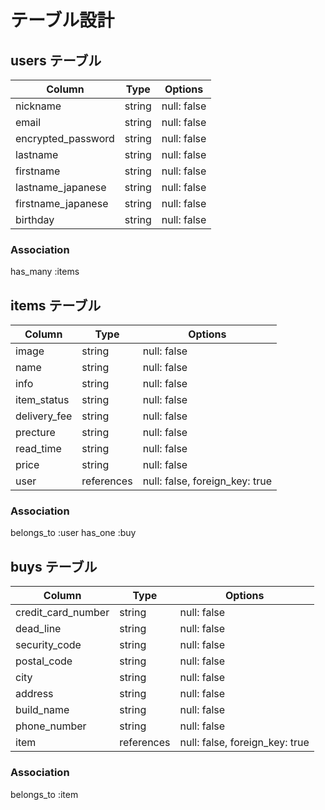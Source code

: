 # テーブル設計

## users テーブル

| Column              | Type      | Options       |
| ------------------- | --------- | ------------- |
| nickname            | string    | null: false   |
| email               | string    | null: false   |
| encrypted_password  | string    | null: false   |
| lastname            | string    | null: false   |
| firstname           | string    | null: false   |
| lastname_japanese   | string    | null: false   |
| firstname_japanese  | string    | null: false   |
| birthday            | string    | null: false   |

### Association
has_many :items


## items テーブル

| Column              | Type        | Options                        |
| ------------------- | ----------- | ------------------------------ |
| image               | string      | null: false                    |
| name                | string      | null: false                    |
| info                | string      | null: false                    |
| item_status         | string      | null: false                    |
| delivery_fee        | string      | null: false                    |
| precture            | string      | null: false                    |
| read_time           | string      | null: false                    |
| price               | string      | null: false                    |
| user                | references  | null: false, foreign_key: true |


### Association
belongs_to :user
has_one :buy


## buys テーブル

| Column              | Type        | Options                        |
| ------------------- | ----------- | ------------------------------ |
| credit_card_number  | string      | null: false                    |
| dead_line           | string      | null: false                    |
| security_code       | string      | null: false                    |
| postal_code         | string      | null: false                    |
| city                | string      | null: false                    |
| address             | string      | null: false                    |
| build_name          | string      | null: false                    |
| phone_number        | string      | null: false                    |
| item                | references  | null: false, foreign_key: true |

### Association
belongs_to :item